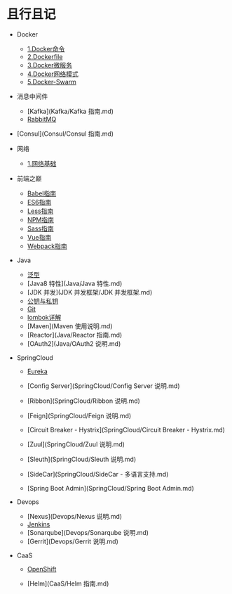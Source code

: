 # 且行且记

* Docker
  * [1.Docker命令](Docker/1.Docker命令.md)
  * [2.Dockerfile](Docker/2.Dockerfile命令.md)
  * [3.Docker微服务](Docker/3.Docker微服务.md)
  * [4.Docker网络模式](Docker/4.Docker网络模式.md)
  * [5.Docker-Swarm](Docker/5.Docker-Swarm.md)

* 消息中间件

  - [Kafka](Kafka/Kafka 指南.md)
  - [RabbitMQ](RabbitMQ/RabbitMQ说明.md)

* [Consul](Consul/Consul 指南.md)

* 网络

  - [1.网络基础](网络/网络基础.md)

* 前端之巅

  - [Babel指南](前端/Babel指南.md)
  - [ES6指南](前端/ES6指南.md)
  - [Less指南](前端/Less指南.md)
  - [NPM指南](前端/NPM指南.md)
  - [Sass指南](前端/Sass指南.md)
  - [Vue指南](前端/Vue指南.md)
  - [Webpack指南](前端/Webpack指南.md)

* Java

  - [泛型](Java/泛型.md)
  - [Java8 特性](Java/Java 特性.md)
  - [JDK 并发](JDK 并发框架/JDK 并发框架.md)
  - [公钥与私钥](Java/公钥与私钥.md)
  - [Git](Git.md)
  - [lombok详解](lombok详解.md)
  - [Maven](Maven 使用说明.md)
  - [Reactor](Java/Reactor 指南.md)
  - [OAuth2](Java/OAuth2 说明.md)

* SpringCloud

  - [Eureka](SpringCloud/Eureka.md)

  - [Config Server](SpringCloud/Config Server 说明.md)

  - [Ribbon](SpringCloud/Ribbon 说明.md)

  - [Feign](SpringCloud/Feign 说明.md)

  - [Circuit Breaker - Hystrix](SpringCloud/Circuit Breaker - Hystrix.md)

  - [Zuul](SpringCloud/Zuul 说明.md)

  - [Sleuth](SpringCloud/Sleuth 说明.md)

  - [SideCar](SpringCloud/SideCar - 多语言支持.md)

  - [Spring Boot Admin](SpringCloud/Spring Boot Admin.md)

* Devops
  - [Nexus](Devops/Nexus 说明.md)
  - [Jenkins](Devops/Jenkins说明.md)
  - [Sonarqube](Devops/Sonarqube 说明.md)
  - [Gerrit](Devops/Gerrit 说明.md)

* CaaS

  - [OpenShift](CaaS/OpenShift.md)

  - [Helm](CaaS/Helm 指南.md)


